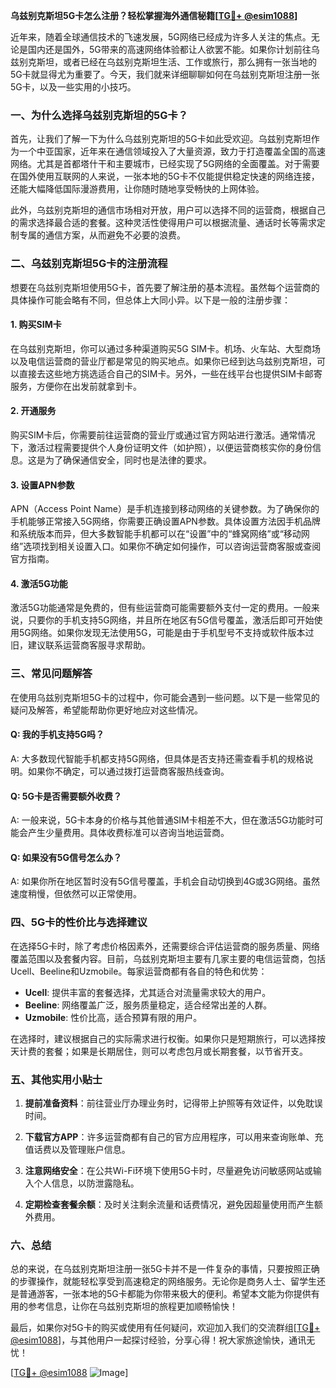 **乌兹别克斯坦5G卡怎么注册？轻松掌握海外通信秘籍[[TG💪+ @esim1088](https://t.me/s/esim1088)]**

近年来，随着全球通信技术的飞速发展，5G网络已经成为许多人关注的焦点。无论是国内还是国外，5G带来的高速网络体验都让人欲罢不能。如果你计划前往乌兹别克斯坦，或者已经在乌兹别克斯坦生活、工作或旅行，那么拥有一张当地的5G卡就显得尤为重要了。今天，我们就来详细聊聊如何在乌兹别克斯坦注册一张5G卡，以及一些实用的小技巧。

### 一、为什么选择乌兹别克斯坦的5G卡？

首先，让我们了解一下为什么乌兹别克斯坦的5G卡如此受欢迎。乌兹别克斯坦作为一个中亚国家，近年来在通信领域投入了大量资源，致力于打造覆盖全国的高速网络。尤其是首都塔什干和主要城市，已经实现了5G网络的全面覆盖。对于需要在国外使用互联网的人来说，一张本地的5G卡不仅能提供稳定快速的网络连接，还能大幅降低国际漫游费用，让你随时随地享受畅快的上网体验。

此外，乌兹别克斯坦的通信市场相对开放，用户可以选择不同的运营商，根据自己的需求选择最合适的套餐。这种灵活性使得用户可以根据流量、通话时长等需求定制专属的通信方案，从而避免不必要的浪费。

### 二、乌兹别克斯坦5G卡的注册流程

想要在乌兹别克斯坦使用5G卡，首先要了解注册的基本流程。虽然每个运营商的具体操作可能会略有不同，但总体上大同小异。以下是一般的注册步骤：

#### 1. 购买SIM卡
在乌兹别克斯坦，你可以通过多种渠道购买5G SIM卡。机场、火车站、大型商场以及电信运营商的营业厅都是常见的购买地点。如果你已经到达乌兹别克斯坦，可以直接去这些地方挑选适合自己的SIM卡。另外，一些在线平台也提供SIM卡邮寄服务，方便你在出发前就拿到卡。

#### 2. 开通服务
购买SIM卡后，你需要前往运营商的营业厅或通过官方网站进行激活。通常情况下，激活过程需要提供个人身份证明文件（如护照），以便运营商核实你的身份信息。这是为了确保通信安全，同时也是法律的要求。

#### 3. 设置APN参数
APN（Access Point Name）是手机连接到移动网络的关键参数。为了确保你的手机能够正常接入5G网络，你需要正确设置APN参数。具体设置方法因手机品牌和系统版本而异，但大多数智能手机都可以在“设置”中的“蜂窝网络”或“移动网络”选项找到相关设置入口。如果你不确定如何操作，可以咨询运营商客服或查阅官方指南。

#### 4. 激活5G功能
激活5G功能通常是免费的，但有些运营商可能需要额外支付一定的费用。一般来说，只要你的手机支持5G网络，并且所在地区有5G信号覆盖，激活后即可开始使用5G网络。如果你发现无法使用5G，可能是由于手机型号不支持或软件版本过旧，建议联系运营商客服寻求帮助。

### 三、常见问题解答

在使用乌兹别克斯坦5G卡的过程中，你可能会遇到一些问题。以下是一些常见的疑问及解答，希望能帮助你更好地应对这些情况。

#### Q: 我的手机支持5G吗？
A: 大多数现代智能手机都支持5G网络，但具体是否支持还需查看手机的规格说明。如果你不确定，可以通过拨打运营商客服热线查询。

#### Q: 5G卡是否需要额外收费？
A: 一般来说，5G卡本身的价格与其他普通SIM卡相差不大，但在激活5G功能时可能会产生少量费用。具体收费标准可以咨询当地运营商。

#### Q: 如果没有5G信号怎么办？
A: 如果你所在地区暂时没有5G信号覆盖，手机会自动切换到4G或3G网络。虽然速度稍慢，但依然可以正常使用。

### 四、5G卡的性价比与选择建议

在选择5G卡时，除了考虑价格因素外，还需要综合评估运营商的服务质量、网络覆盖范围以及套餐内容。目前，乌兹别克斯坦主要有几家主要的电信运营商，包括Ucell、Beeline和Uzmobile。每家运营商都有各自的特色和优势：

- **Ucell**: 提供丰富的套餐选择，尤其适合对流量需求较大的用户。
- **Beeline**: 网络覆盖广泛，服务质量稳定，适合经常出差的人群。
- **Uzmobile**: 性价比高，适合预算有限的用户。

在选择时，建议根据自己的实际需求进行权衡。如果你只是短期旅行，可以选择按天计费的套餐；如果是长期居住，则可以考虑包月或长期套餐，以节省开支。

### 五、其他实用小贴士

1. **提前准备资料**：前往营业厅办理业务时，记得带上护照等有效证件，以免耽误时间。
   
2. **下载官方APP**：许多运营商都有自己的官方应用程序，可以用来查询账单、充值话费以及管理账户信息。

3. **注意网络安全**：在公共Wi-Fi环境下使用5G卡时，尽量避免访问敏感网站或输入个人信息，以防泄露隐私。

4. **定期检查套餐余额**：及时关注剩余流量和话费情况，避免因超量使用而产生额外费用。

### 六、总结

总的来说，在乌兹别克斯坦注册一张5G卡并不是一件复杂的事情，只要按照正确的步骤操作，就能轻松享受到高速稳定的网络服务。无论你是商务人士、留学生还是普通游客，一张本地的5G卡都能为你带来极大的便利。希望本文能为你提供有用的参考信息，让你在乌兹别克斯坦的旅程更加顺畅愉快！

最后，如果你对5G卡的购买或使用有任何疑问，欢迎加入我们的交流群组[[TG💪+ @esim1088](https://t.me/s/esim1088)]，与其他用户一起探讨经验，分享心得！祝大家旅途愉快，通讯无忧！

[[TG💪+ @esim1088](https://t.me/s/esim1088) ![Image](https://i.postimg.cc/4NQfJmqS/Snipaste-2025-05-13-00-14-12.png)]
